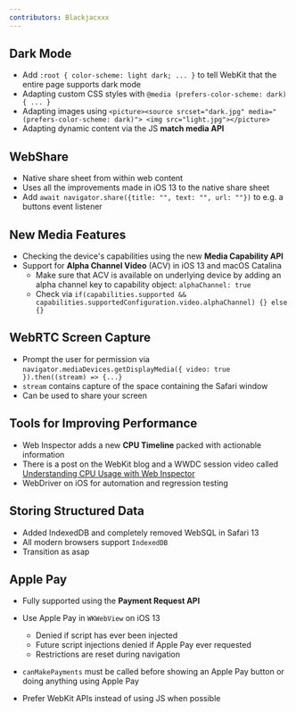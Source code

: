```yaml
---
contributors: Blackjacxxx
---
```


## Dark Mode

  - Add `:root { color-scheme: light dark; ... }` to tell WebKit that the entire page supports dark mode
  - Adapting custom CSS styles with `@media (prefers-color-scheme: dark) { ... }`
  - Adapting images using `<picture><source srcset="dark.jpg" media="(prefers-color-scheme: dark)"> <img src="light.jpg"></picture>`
  - Adapting dynamic content via the JS **match media API**

## WebShare

  - Native share sheet from within web content
  - Uses all the improvements made in iOS 13 to the native share sheet
  - Add `await navigator.share({title: "", text: "", url: ""})` to e.g. a buttons event listener

## New Media Features

  - Checking the device's capabilities using the new **Media Capability API**
  - Support for **Alpha Channel Video** (ACV) in iOS 13 and macOS Catalina
    - Make sure that ACV is available on underlying device by adding an alpha channel key to capability object: `alphaChannel: true`
    - Check via `if(capabilities.supported && capabilities.supportedConfiguration.video.alphaChannel) {} else {}`

## WebRTC Screen Capture

  - Prompt the user for permission via `navigator.mediaDevices.getDisplayMedia({ video: true }).then((stream) => {...}`
  - `stream` contains capture of the space containing the Safari window
  - Can be used to share your screen

## Tools for Improving Performance

  - Web Inspector adds a new **CPU Timeline** packed with actionable information
  - There is a post on the WebKit blog and a WWDC session video called [Understanding CPU Usage with Web Inspector][wwdc19513]
  - WebDriver on iOS for automation and regression testing

## Storing Structured Data

  - Added IndexedDB and completely removed WebSQL in Safari 13
  - All modern browsers support `IndexedDB`
  - Transition as asap

## Apple Pay

- Fully supported using the **Payment Request API**
- Use Apple Pay in `WKWebView` on iOS 13
  - Denied if script has ever been injected
  - Future script injections denied if Apple Pay ever requested
  - Restrictions are reset during navigation

- `canMakePayments` must be called before showing an Apple Pay button or doing anything using Apple Pay
- Prefer WebKit APIs instead of using JS when possible

[wwdc19513]: https://developer.apple.com/wwdc19/513